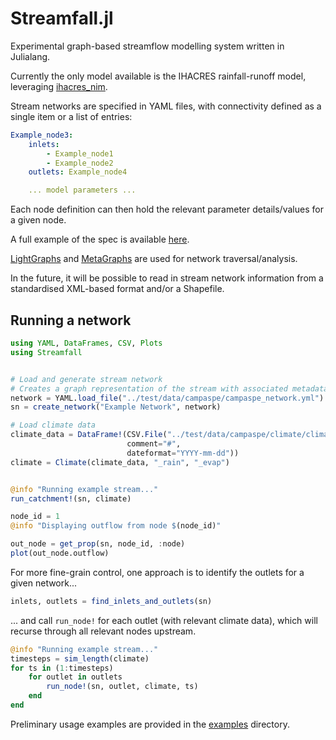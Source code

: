 # Streamfall.jl

Experimental graph-based streamflow modelling system written in Julialang.

Currently the only model available is the IHACRES rainfall-runoff model, leveraging [ihacres_nim](https://github.com/ConnectedSystems/ihacres_nim).

Stream networks are specified in YAML files, with connectivity defined as a single item or a list of entries:

```yaml
Example_node3:
    inlets:
        - Example_node1
        - Example_node2
    outlets: Example_node4

    ... model parameters ...
```

Each node definition can then hold the relevant parameter details/values for a given node.

A full example of the spec is available [here](https://github.com/ConnectedSystems/Streamfall.jl/blob/main/test/data/campaspe/campaspe_network.yml).

[LightGraphs](https://github.com/JuliaGraphs/LightGraphs.jl) and [MetaGraphs](https://github.com/JuliaGraphs/MetaGraphs.jl) are used for network traversal/analysis.

In the future, it will be possible to read in stream network information from a standardised XML-based format and/or a Shapefile.


## Running a network

```julia
using YAML, DataFrames, CSV, Plots
using Streamfall


# Load and generate stream network
# Creates a graph representation of the stream with associated metadata.
network = YAML.load_file("../test/data/campaspe/campaspe_network.yml")
sn = create_network("Example Network", network)

# Load climate data
climate_data = DataFrame!(CSV.File("../test/data/campaspe/climate/climate_historic.csv", 
                          comment="#",
                          dateformat="YYYY-mm-dd"))
climate = Climate(climate_data, "_rain", "_evap")


@info "Running example stream..."
run_catchment!(sn, climate)

node_id = 1
@info "Displaying outflow from node $(node_id)"

out_node = get_prop(sn, node_id, :node)
plot(out_node.outflow)
```

For more fine-grain control, one approach is to identify the outlets for a given network...

```julia
inlets, outlets = find_inlets_and_outlets(sn)
```

... and call `run_node!` for each outlet (with relevant climate data), which will recurse through all relevant nodes upstream.


```julia
@info "Running example stream..."
timesteps = sim_length(climate)
for ts in (1:timesteps)
    for outlet in outlets
        run_node!(sn, outlet, climate, ts)
    end
end
```

Preliminary usage examples are provided in the [examples](https://github.com/ConnectedSystems/Streamfall.jl/tree/main/examples) directory.

